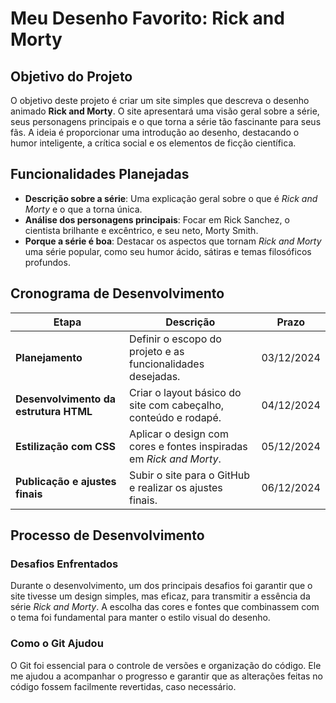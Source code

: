 # Meu Desenho Favorito: Rick and Morty

## Objetivo do Projeto
O objetivo deste projeto é criar um site simples que descreva o desenho animado **Rick and Morty**. O site apresentará uma visão geral sobre a série, seus personagens principais e o que torna a série tão fascinante para seus fãs. A ideia é proporcionar uma introdução ao desenho, destacando o humor inteligente, a crítica social e os elementos de ficção científica.

## Funcionalidades Planejadas
- **Descrição sobre a série**: Uma explicação geral sobre o que é *Rick and Morty* e o que a torna única.
- **Análise dos personagens principais**: Focar em Rick Sanchez, o cientista brilhante e excêntrico, e seu neto, Morty Smith.
- **Porque a série é boa**: Destacar os aspectos que tornam *Rick and Morty* uma série popular, como seu humor ácido, sátiras e temas filosóficos profundos.

## Cronograma de Desenvolvimento

| Etapa                        | Descrição                                                  | Prazo        |
|------------------------------|------------------------------------------------------------|--------------|
| **Planejamento**              | Definir o escopo do projeto e as funcionalidades desejadas. | 03/12/2024   |
| **Desenvolvimento da estrutura HTML** | Criar o layout básico do site com cabeçalho, conteúdo e rodapé. | 04/12/2024   |
| **Estilização com CSS**       | Aplicar o design com cores e fontes inspiradas em *Rick and Morty*. | 05/12/2024   |
| **Publicação e ajustes finais** | Subir o site para o GitHub e realizar os ajustes finais. | 06/12/2024   |

## Processo de Desenvolvimento

### Desafios Enfrentados
Durante o desenvolvimento, um dos principais desafios foi garantir que o site tivesse um design simples, mas eficaz, para transmitir a essência da série *Rick and Morty*. A escolha das cores e fontes que combinassem com o tema foi fundamental para manter o estilo visual do desenho.

### Como o Git Ajudou
O Git foi essencial para o controle de versões e organização do código. Ele me ajudou a acompanhar o progresso e garantir que as alterações feitas no código fossem facilmente revertidas, caso necessário.

